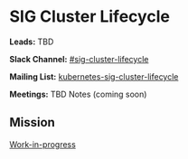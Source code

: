 # SIG Cluster Lifecycle

**Leads:** TBD

**Slack Channel:** [#sig-cluster-lifecycle](https://kubernetes.slack.com/messages/sig-cluster-lifecycle/)

**Mailing List:** [kubernetes-sig-cluster-lifecycle](https://groups.google.com/forum/#!forum/kubernetes-sig-cluster-lifecycle)

**Meetings:** TBD Notes (coming soon)


Mission
-------

[Work-in-progress](https://docs.google.com/document/d/1E4cspBTKfzXGxlfMJRIpk-zC4CzoDz8VF_DyofcBNeo/edit)

